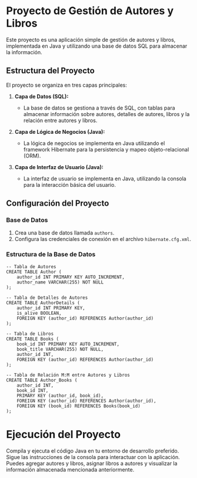 # Proyecto de Gestión de Autores y Libros

Este proyecto es una aplicación simple de gestión de autores y libros, implementada en Java y utilizando una base de datos SQL para almacenar la información.

## Estructura del Proyecto

El proyecto se organiza en tres capas principales:

1. **Capa de Datos (SQL):**
   - La base de datos se gestiona a través de SQL, con tablas para almacenar información sobre autores, detalles de autores, libros y la relación entre autores y libros.

2. **Capa de Lógica de Negocios (Java):**
   - La lógica de negocios se implementa en Java utilizando el framework Hibernate para la persistencia y mapeo objeto-relacional (ORM).

3. **Capa de Interfaz de Usuario (Java):**
   - La interfaz de usuario se implementa en Java, utilizando la consola para la interacción básica del usuario.

## Configuración del Proyecto

### Base de Datos

1. Crea una base de datos llamada `authors`.
2. Configura las credenciales de conexión en el archivo `hibernate.cfg.xml`.

### Estructura de la Base de Datos

```
-- Tabla de Autores
CREATE TABLE Author (
    author_id INT PRIMARY KEY AUTO_INCREMENT,
    author_name VARCHAR(255) NOT NULL
);

-- Tabla de Detalles de Autores
CREATE TABLE AuthorDetails (
    author_id INT PRIMARY KEY,
    is_alive BOOLEAN,
    FOREIGN KEY (author_id) REFERENCES Author(author_id)
);

-- Tabla de Libros
CREATE TABLE Books (
    book_id INT PRIMARY KEY AUTO_INCREMENT,
    book_title VARCHAR(255) NOT NULL,
    author_id INT,
    FOREIGN KEY (author_id) REFERENCES Author(author_id)
);

-- Tabla de Relación M:M entre Autores y Libros
CREATE TABLE Author_Books (
    author_id INT,
    book_id INT,
    PRIMARY KEY (author_id, book_id),
    FOREIGN KEY (author_id) REFERENCES Author(author_id),
    FOREIGN KEY (book_id) REFERENCES Books(book_id)
);
```

# Ejecución del Proyecto
Compila y ejecuta el código Java en tu entorno de desarrollo preferido.
Sigue las instrucciones de la consola para interactuar con la aplicación.
Puedes agregar autores y libros, asignar libros a autores y visualizar la información almacenada mencionada anteriormente.
